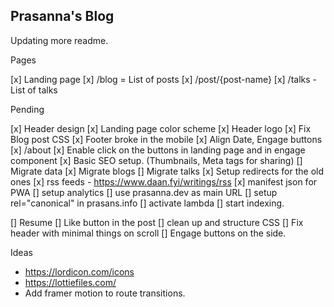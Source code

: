 ## Prasanna's Blog


Updating more readme.


Pages

[x] Landing page
[x] /blog = List of posts
[x] /post/{post-name}
[x] /talks - List of talks

Pending

[x] Header design
[x] Landing page color scheme
[x] Header logo
[x] Fix Blog post CSS
    [x] Footer broke in the mobile
    [x] Align Date, Engage buttons
[x] /about
[x] Enable click on the buttons in landing page and in engage component
[x] Basic SEO setup. (Thumbnails, Meta tags for sharing)
[] Migrate data
    [x] Migrate blogs
    [] Migrate talks
[x] Setup redirects for the old ones
[x] rss feeds - https://www.daan.fyi/writings/rss
[x] manifest json for PWA
[] setup analytics
[] use prasanna.dev as main URL
[] setup rel="canonical" in prasans.info
[] activate lambda
[] start indexing.

[] Resume
[] Like button in the post
[] clean up and structure CSS
[] Fix header with minimal things on scroll
[] Engage buttons on the side.

Ideas

* https://lordicon.com/icons
* https://lottiefiles.com/
* Add framer motion to route transitions.
